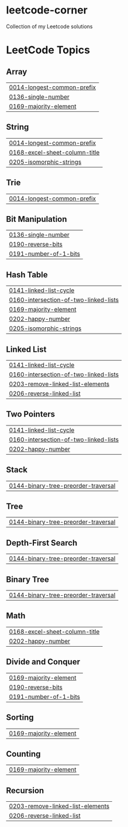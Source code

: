 # leetcode-corner
Collection of my Leetcode solutions

<!---LeetCode Topics Start-->
# LeetCode Topics
## Array
|  |
| ------- |
| [0014-longest-common-prefix](https://github.com/Ben-Vollrath/leetcode-corner/tree/master/0014-longest-common-prefix) |
| [0136-single-number](https://github.com/Ben-Vollrath/leetcode-corner/tree/master/0136-single-number) |
| [0169-majority-element](https://github.com/Ben-Vollrath/leetcode-corner/tree/master/0169-majority-element) |
## String
|  |
| ------- |
| [0014-longest-common-prefix](https://github.com/Ben-Vollrath/leetcode-corner/tree/master/0014-longest-common-prefix) |
| [0168-excel-sheet-column-title](https://github.com/Ben-Vollrath/leetcode-corner/tree/master/0168-excel-sheet-column-title) |
| [0205-isomorphic-strings](https://github.com/Ben-Vollrath/leetcode-corner/tree/master/0205-isomorphic-strings) |
## Trie
|  |
| ------- |
| [0014-longest-common-prefix](https://github.com/Ben-Vollrath/leetcode-corner/tree/master/0014-longest-common-prefix) |
## Bit Manipulation
|  |
| ------- |
| [0136-single-number](https://github.com/Ben-Vollrath/leetcode-corner/tree/master/0136-single-number) |
| [0190-reverse-bits](https://github.com/Ben-Vollrath/leetcode-corner/tree/master/0190-reverse-bits) |
| [0191-number-of-1-bits](https://github.com/Ben-Vollrath/leetcode-corner/tree/master/0191-number-of-1-bits) |
## Hash Table
|  |
| ------- |
| [0141-linked-list-cycle](https://github.com/Ben-Vollrath/leetcode-corner/tree/master/0141-linked-list-cycle) |
| [0160-intersection-of-two-linked-lists](https://github.com/Ben-Vollrath/leetcode-corner/tree/master/0160-intersection-of-two-linked-lists) |
| [0169-majority-element](https://github.com/Ben-Vollrath/leetcode-corner/tree/master/0169-majority-element) |
| [0202-happy-number](https://github.com/Ben-Vollrath/leetcode-corner/tree/master/0202-happy-number) |
| [0205-isomorphic-strings](https://github.com/Ben-Vollrath/leetcode-corner/tree/master/0205-isomorphic-strings) |
## Linked List
|  |
| ------- |
| [0141-linked-list-cycle](https://github.com/Ben-Vollrath/leetcode-corner/tree/master/0141-linked-list-cycle) |
| [0160-intersection-of-two-linked-lists](https://github.com/Ben-Vollrath/leetcode-corner/tree/master/0160-intersection-of-two-linked-lists) |
| [0203-remove-linked-list-elements](https://github.com/Ben-Vollrath/leetcode-corner/tree/master/0203-remove-linked-list-elements) |
| [0206-reverse-linked-list](https://github.com/Ben-Vollrath/leetcode-corner/tree/master/0206-reverse-linked-list) |
## Two Pointers
|  |
| ------- |
| [0141-linked-list-cycle](https://github.com/Ben-Vollrath/leetcode-corner/tree/master/0141-linked-list-cycle) |
| [0160-intersection-of-two-linked-lists](https://github.com/Ben-Vollrath/leetcode-corner/tree/master/0160-intersection-of-two-linked-lists) |
| [0202-happy-number](https://github.com/Ben-Vollrath/leetcode-corner/tree/master/0202-happy-number) |
## Stack
|  |
| ------- |
| [0144-binary-tree-preorder-traversal](https://github.com/Ben-Vollrath/leetcode-corner/tree/master/0144-binary-tree-preorder-traversal) |
## Tree
|  |
| ------- |
| [0144-binary-tree-preorder-traversal](https://github.com/Ben-Vollrath/leetcode-corner/tree/master/0144-binary-tree-preorder-traversal) |
## Depth-First Search
|  |
| ------- |
| [0144-binary-tree-preorder-traversal](https://github.com/Ben-Vollrath/leetcode-corner/tree/master/0144-binary-tree-preorder-traversal) |
## Binary Tree
|  |
| ------- |
| [0144-binary-tree-preorder-traversal](https://github.com/Ben-Vollrath/leetcode-corner/tree/master/0144-binary-tree-preorder-traversal) |
## Math
|  |
| ------- |
| [0168-excel-sheet-column-title](https://github.com/Ben-Vollrath/leetcode-corner/tree/master/0168-excel-sheet-column-title) |
| [0202-happy-number](https://github.com/Ben-Vollrath/leetcode-corner/tree/master/0202-happy-number) |
## Divide and Conquer
|  |
| ------- |
| [0169-majority-element](https://github.com/Ben-Vollrath/leetcode-corner/tree/master/0169-majority-element) |
| [0190-reverse-bits](https://github.com/Ben-Vollrath/leetcode-corner/tree/master/0190-reverse-bits) |
| [0191-number-of-1-bits](https://github.com/Ben-Vollrath/leetcode-corner/tree/master/0191-number-of-1-bits) |
## Sorting
|  |
| ------- |
| [0169-majority-element](https://github.com/Ben-Vollrath/leetcode-corner/tree/master/0169-majority-element) |
## Counting
|  |
| ------- |
| [0169-majority-element](https://github.com/Ben-Vollrath/leetcode-corner/tree/master/0169-majority-element) |
## Recursion
|  |
| ------- |
| [0203-remove-linked-list-elements](https://github.com/Ben-Vollrath/leetcode-corner/tree/master/0203-remove-linked-list-elements) |
| [0206-reverse-linked-list](https://github.com/Ben-Vollrath/leetcode-corner/tree/master/0206-reverse-linked-list) |
<!---LeetCode Topics End-->